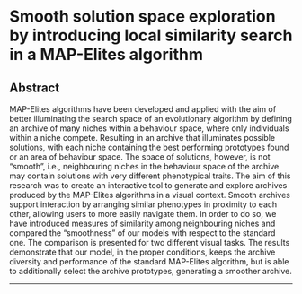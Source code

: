 # Smooth solution space exploration by introducing local similarity search in a MAP-Elites algorithm

## Abstract

MAP-Elites algorithms have been developed and applied with the aim of better illuminating the search space of an evolutionary
algorithm by defining an archive of many niches within a behaviour space, where only individuals within a niche compete. Resulting in an
archive that illuminates possible solutions, with each niche containing the best performing prototypes found or an area of behaviour space.
The space of solutions, however, is not “smooth”, i.e., neighbouring niches in the behaviour space of the archive may contain solutions with
very different phenotypical traits. The aim of this research was to create an interactive tool to generate and explore archives produced by
the MAP-Elites algorithms in a visual context. Smooth archives support interaction by arranging similar phenotypes in proximity to each
other, allowing users to more easily navigate them. In order to do so, we have introduced measures of similarity among neighbouring niches
and compared the “smoothness” of our models with respect to the standard one. The comparison is presented for two different visual tasks.
The results demonstrate that our model, in the proper conditions, keeps the archive diversity and performance of the standard MAP-Elites
algorithm, but is able to additionally select the archive prototypes, generating a smoother archive.

---
